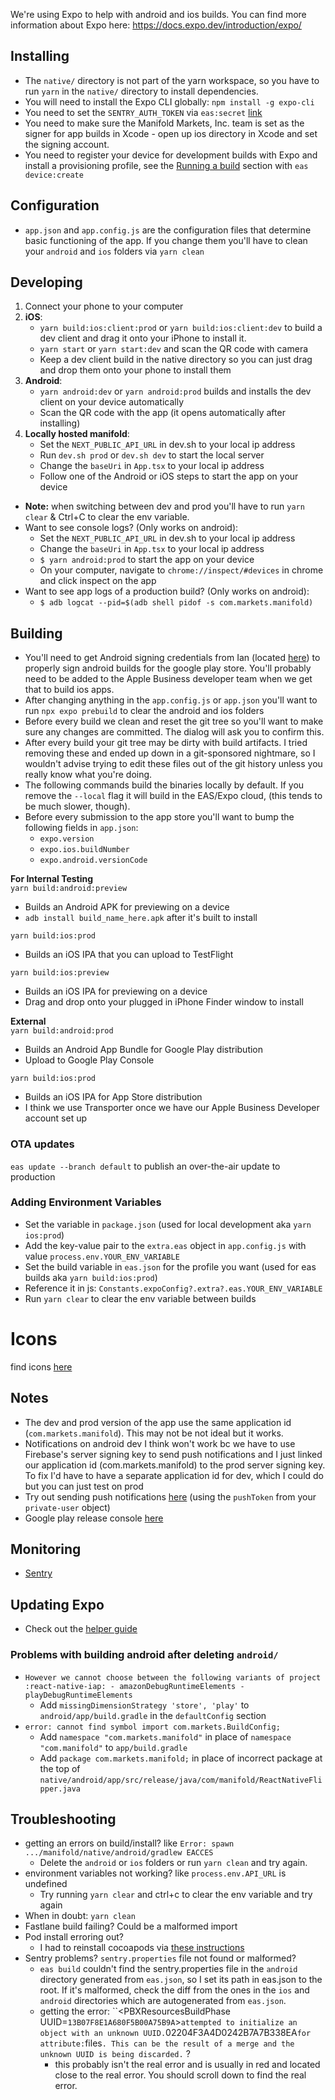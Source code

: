 We're using Expo to help with android and ios builds. You can find more information about Expo here: https://docs.expo.dev/introduction/expo/

## Installing

- The `native/` directory is not part of the yarn workspace, so you have to run `yarn` in the `native/` directory to install dependencies.
- You will need to install the Expo CLI globally: `npm install -g expo-cli`
- You need to set the `SENTRY_AUTH_TOKEN` via `eas:secret` [link](https://docs.expo.dev/build-reference/variables/#using-secrets-in-environment-variables)
- You need to make sure the Manifold Markets, Inc. team is set as the signer for app builds in Xcode - open up ios directory in Xcode and set the signing account.
- You need to register your device for development builds with Expo and install a provisioning profile, see the [Running a build](https://docs.expo.dev/development/build/) section with `eas device:create`

## Configuration

- `app.json` and `app.config.js` are the configuration files that determine basic functioning of the app. If you change them you'll have to clean your `android` and `ios` folders via `yarn clean`

## Developing

1. Connect your phone to your computer
2. **iOS**:
   - `yarn build:ios:client:prod` or `yarn build:ios:client:dev` to build a dev client and drag it onto your iPhone to install it.
   - `yarn start` or `yarn start:dev` and scan the QR code with camera
   - Keep a dev client build in the native directory so you can just drag and drop them onto your phone to install them
3. **Android**:
   - `yarn android:dev` or `yarn android:prod` builds and installs the dev client on your device automatically
   - Scan the QR code with the app (it opens automatically after installing)
4. **Locally hosted manifold**:
   - Set the `NEXT_PUBLIC_API_URL` in dev.sh to your local ip address
   - Run `dev.sh prod` or `dev.sh dev` to start the local server
   - Change the `baseUri` in `App.tsx` to your local ip address
   - Follow one of the Android or iOS steps to start the app on your device

- **Note:** when switching between dev and prod you'll have to run `yarn clear` & Ctrl+C to clear the env variable.
- Want to see console logs? (Only works on android):
  - Set the `NEXT_PUBLIC_API_URL` in dev.sh to your local ip address
  - Change the `baseUri` in `App.tsx` to your local ip address
  - `$ yarn android:prod` to start the app on your device
  - On your computer, navigate to `chrome://inspect/#devices` in chrome and click inspect on the app
- Want to see app logs of a production build? (Only works on android):
  - `$ adb logcat --pid=$(adb shell pidof -s com.markets.manifold)`

## Building

- You'll need to get Android signing credentials from Ian (located [here](https://drive.google.com/drive/folders/155gaiY97oY0IkQvHGKHqKbXEeO4LaVCe?usp=sharing)) to properly sign android builds for the google play store. You'll probably need to be added to the Apple Business developer team when we get that to build ios apps.
- After changing anything in the `app.config.js` or `app.json` you'll want to run `npx expo prebuild` to clear the android and ios folders
- Before every build we clean and reset the git tree so you'll want to make sure any changes are committed. The dialog will ask you to confirm this.
- After every build your git tree may be dirty with build artifacts. I tried removing these and ended up down in a git-sponsored nightmare, so I wouldn't advise trying to edit these files out of the git history unless you really know what you're doing.
- The following commands build the binaries locally by default. If you remove the `--local` flag it will build in the EAS/Expo cloud, (this tends to be much slower, though).
- Before every submission to the app store you'll want to bump the following fields in `app.json`:
  - `expo.version`
  - `expo.ios.buildNumber`
  - `expo.android.versionCode`

**For Internal Testing**  
`yarn build:android:preview`

- Builds an Android APK for previewing on a device
- `adb install build_name_here.apk` after it's built to install

`yarn build:ios:prod`

- Builds an iOS IPA that you can upload to TestFlight

`yarn build:ios:preview`

- Builds an iOS IPA for previewing on a device
- Drag and drop onto your plugged in iPhone Finder window to install

**External**  
`yarn build:android:prod`

- Builds an Android App Bundle for Google Play distribution
- Upload to Google Play Console

`yarn build:ios:prod`

- Builds an iOS IPA for App Store distribution
- I think we use Transporter once we have our Apple Business Developer account set up

### OTA updates

`eas update --branch default` to publish an over-the-air update to production

### Adding Environment Variables

- Set the variable in `package.json` (used for local development aka `yarn ios:prod`)
- Add the key-value pair to the `extra.eas` object in `app.config.js` with value `process.env.YOUR_ENV_VARIABLE`
- Set the build variable in `eas.json` for the profile you want (used for eas builds aka `yarn build:ios:prod`)
- Reference it in js: `Constants.expoConfig?.extra?.eas.YOUR_ENV_VARIABLE`
- Run `yarn clear` to clear the env variable between builds

# Icons

find icons [here](https://icons.expo.fyi/)

## Notes

- The dev and prod version of the app use the same application id (`com.markets.manifold`). This may not be not ideal but it works.
- Notifications on android dev I think won't work bc we have to use Firebase's server signing key to send push notifications and I just linked our application id (com.markets.manifold) to the prod server signing key. To fix I'd have to have a separate application id for dev, which I could do but you can just test on prod
- Try out sending push notifications [here](https://expo.dev/notifications) (using the `pushToken` from your `private-user` object)
- Google play release console [here](https://play.google.com/console/u/1/developers/4817631028794628961/app/4973740210331758857/releases/overview)

## Monitoring

- [Sentry](https://sentry.io/organizations/manifold-markets/projects/react-native/?issuesType=new&project=4504040585494528)

## Updating Expo

- Check out the [helper guide](https://docs.expo.dev/bare/upgrade/?fromSdk=50&toSdk=51)

### Problems with building android after deleting `android/`

- `However we cannot choose between the following variants of project :react-native-iap: - amazonDebugRuntimeElements - playDebugRuntimeElements`
  - Add `missingDimensionStrategy 'store', 'play'` to `android/app/build.gradle` in the `defaultConfig` section
- `error: cannot find symbol import com.markets.BuildConfig;`
  - Add `namespace "com.markets.manifold"` in place of `namespace "com.manifold"` to `app/build.gradle`
  - Add `package com.markets.manifold;` in place of incorrect package at the top of `native/android/app/src/release/java/com/manifold/ReactNativeFlipper.java`

## Troubleshooting

- getting an errors on build/install? like `Error: spawn .../manifold/native/android/gradlew EACCES`
  - Delete the `android` or `ios` folders or run `yarn clean` and try again.
- environment variables not working? like `process.env.API_URL` is undefined
  - Try running `yarn clear` and ctrl+c to clear the env variable and try again
- When in doubt: `yarn clean`
- Fastlane build failing? Could be a malformed import
- Pod install erroring out?
  - I had to reinstall cocoapods via [these instructions](https://github.com/expo/expo/issues/20707#issuecomment-1377790160)
- Sentry problems? `sentry.properties` file not found or malformed?
  - `eas build` couldn't find the sentry.properties file in the `android` directory generated from `eas.json`, so I set its path in eas.json to the root. If it's malformed, check the diff from the ones in the `ios` and `android` directories which are autogenerated from `eas.json`.
  - getting the error: ``<PBXResourcesBuildPhase UUID=`13B07F8E1A680F5B00A75B9A`>` attempted to initialize an object with an unknown UUID. `02204F3A4D0242B7A7B338EA` for attribute: `files`. This can be the result of a merge and the unknown UUID is being discarded.` ?
    - this probably isn't the real error and is usually in red and located close to the real error. You should scroll down to find the real error.
